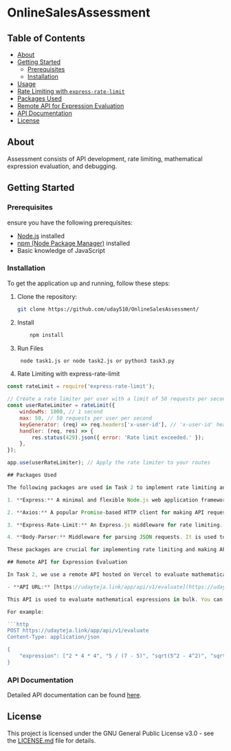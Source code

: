 # OnlineSalesAssessment

## Table of Contents

- [About](#about)
- [Getting Started](#getting-started)
    - [Prerequisites](#prerequisites)
    - [Installation](#installation)
- [Usage](#usage)
- [Rate Limiting with `express-rate-limit`](#rate-limiting-with-express-rate-limit)
- [Packages Used](#packages-used)
- [Remote API for Expression Evaluation](#remote-api-for-expression-evaluation)
- [API Documentation](#api-documentation)
- [License](#license)

## About

Assessment consists of API development, rate limiting, mathematical expression evaluation, and debugging.

## Getting Started

### Prerequisites

ensure you have the following prerequisites:

- [Node.js](https://nodejs.org/) installed
- [npm (Node Package Manager)](https://www.npmjs.com/) installed
- Basic knowledge of JavaScript

### Installation

To get the application up and running, follow these steps:

1. Clone the repository:

   ```bash
   git clone https://github.com/uday510/OnlineSalesAssessment/

2. Install
   ```bash
       npm install
3. Run Files
   ```bash
    node task1.js or node task2.js or python3 task3.py
   
4. Rate Limiting with express-rate-limit
```javascript
const rateLimit = require('express-rate-limit');

// Create a rate limiter per user with a limit of 50 requests per second
const userRateLimiter = rateLimit({
    windowMs: 1000, // 1 second
    max: 50, // 50 requests per user per second
    keyGenerator: (req) => req.headers['x-user-id'], // 'x-user-id' header as the key for rate limiting
    handler: (req, res) => {
        res.status(429).json({ error: 'Rate limit exceeded.' });
    },
});

app.use(userRateLimiter); // Apply the rate limiter to your routes

## Packages Used

The following packages are used in Task 2 to implement rate limiting and evaluate multiple mathematical expressions:

1. **Express:** A minimal and flexible Node.js web application framework used to create the API and handle HTTP requests.

2. **Axios:** A popular Promise-based HTTP client for making API requests. It is used to send mathematical expressions to a remote API for evaluation.

3. **Express-Rate-Limit:** An Express.js middleware for rate limiting. It helps control the number of requests that can be made to the API within a specific time frame, preventing abuse and ensuring efficient use of resources.

4. **Body-Parser:** Middleware for parsing JSON requests. It is used to parse incoming JSON data from API requests.

These packages are crucial for implementing rate limiting and making API calls for mathematical expression evaluation.

## Remote API for Expression Evaluation

In Task 2, we use a remote API hosted on Vercel to evaluate mathematical expressions. This API allows us to send multiple expressions for evaluation and receive the results.

- **API URL:** [https://udayteja.link/app/api/v1/evaluate](https://udayteja.link/app/api/v1/evaluate)

This API is used to evaluate mathematical expressions in bulk. You can make POST requests to this URL with your mathematical expressions in the request body to get the results.

For example:

```http
POST https://udayteja.link/app/api/v1/evaluate
Content-Type: application/json

{
    "expression": ["2 * 4 * 4", "5 / (7 - 5)", "sqrt(5^2 - 4^2)", "sqrt(-3^2 - 4^2)"]
}
```
### API Documentation

Detailed API documentation can be found [here](https://lunar-astronaut-788342.postman.co/workspace/New-Team-Workspace~bc99495e-a6e5-4a07-a96a-db664aa475fb/collection/18252587-7e2d9b3a-539b-46a5-92f6-53b3d1fbb1d6?action=share&creator=18252587).

## License

This project is licensed under the GNU General Public License v3.0 - see the [LICENSE.md](LICENSE.md) file for details.

      
    



